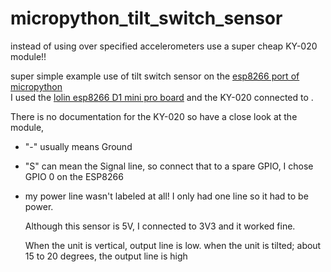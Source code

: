 # micropython_tilt_switch_sensor

instead of using over specified accelerometers 
use a super cheap KY-020 module!!


super simple example use of tilt switch sensor on the [esp8266 port of micropython](https://micropython.org/download#esp8266)  
  I used the [lolin esp8266  D1 mini pro board](https://wiki.wemos.cc/products:d1:d1_mini_pro) and the KY-020 connected to .

  There is no documentation for the KY-020 so have a close look at the module,
  - "-" usually means Ground
  - "S" can mean the Signal line, so connect that to a spare GPIO, I chose GPIO 0 on the ESP8266
  - my power line wasn't labeled at all! I only had one line so it had to be power.  
  
    Although this sensor is 5V, I connected to 3V3 and it worked fine.

     When the unit is vertical, output line is low.
       when the unit is tilted; about 15 to 20 degrees, the output line is high 